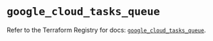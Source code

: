# `google_cloud_tasks_queue`

Refer to the Terraform Registry for docs: [`google_cloud_tasks_queue`](https://registry.terraform.io/providers/hashicorp/google/6.28.0/docs/resources/cloud_tasks_queue).
